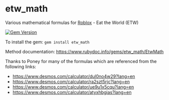 # etw_math
Various mathematical formulas for [Roblox](https://www.roblox.com) - Eat the World (ETW)

[![Gem Version](https://badge.fury.io/rb/etw_math.svg?icon=si%3Arubygems&icon_color=%23e32400)](https://badge.fury.io/rb/etw_math)


To install the gem:
`gem install etw_math`

Method documentation: https://www.rubydoc.info/gems/etw_math/EtwMath

Thanks to Poney for many of the formulas which are referenced from the following links:
* https://www.desmos.com/calculator/dul0no4w29?lang=en
* https://www.desmos.com/calculator/ra2szt5rjc?lang=en
* https://www.desmos.com/calculator/ue9u1x5cqu?lang=en
* https://www.desmos.com/calculator/atyxhbgias?lang=en
